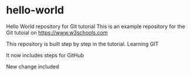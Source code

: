 # hello-world
Hello World repository for Git tutorial
This is an example repository for the Git tutoial on https://www.w3schools.com

This repository is built step by step in the tutorial.
Learning GIT

It now includes steps for GitHub

New change included
